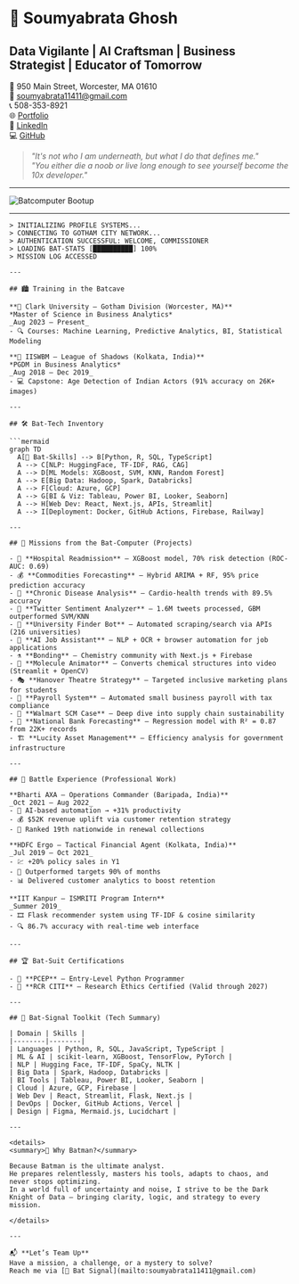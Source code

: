 # 🦇 Soumyabrata Ghosh  
## Data Vigilante | AI Craftsman | Business Strategist | Educator of Tomorrow

📍 950 Main Street, Worcester, MA 01610  
📧 [soumyabrata11411@gmail.com](mailto:soumyabrata11411@gmail.com)  
📞 508-353-8921  
🌐 [Portfolio](https://soghosh719.github.io/Soumya_Portfolio/#home)  
💼 [LinkedIn](https://www.linkedin.com/in/soumyabrata-ghosh-205673290/)  
💻 [GitHub](https://github.com/SoGhosh719)

> _"It's not who I am underneath, but what I do that defines me."_  
> _"You either die a noob or live long enough to see yourself become the 10x developer."_

---

![Batcomputer Bootup](https://i.imgur.com/Ezras4S.png)

---
```Batcomputer
> INITIALIZING PROFILE SYSTEMS...
> CONNECTING TO GOTHAM CITY NETWORK...
> AUTHENTICATION SUCCESSFUL: WELCOME, COMMISSIONER
> LOADING BAT-STATS [██████████] 100%
> MISSION LOG ACCESSED

---

## 🏙️ Training in the Batcave

**🦇 Clark University – Gotham Division (Worcester, MA)**  
*Master of Science in Business Analytics*  
_Aug 2023 – Present_  
- 🔍 Courses: Machine Learning, Predictive Analytics, BI, Statistical Modeling

**🦇 IISWBM – League of Shadows (Kolkata, India)**  
*PGDM in Business Analytics*  
_Aug 2018 – Dec 2019_  
- 💻 Capstone: Age Detection of Indian Actors (91% accuracy on 26K+ images)

---

## 🛠️ Bat-Tech Inventory

```mermaid
graph TD
  A[🦾 Bat-Skills] --> B[Python, R, SQL, TypeScript]
  A --> C[NLP: HuggingFace, TF-IDF, RAG, CAG]
  A --> D[ML Models: XGBoost, SVM, KNN, Random Forest]
  A --> E[Big Data: Hadoop, Spark, Databricks]
  A --> F[Cloud: Azure, GCP]
  A --> G[BI & Viz: Tableau, Power BI, Looker, Seaborn]
  A --> H[Web Dev: React, Next.js, APIs, Streamlit]
  A --> I[Deployment: Docker, GitHub Actions, Firebase, Railway]

---

## 🧪 Missions from the Bat-Computer (Projects)

- 🏥 **Hospital Readmission** – XGBoost model, 70% risk detection (ROC-AUC: 0.69)
- 💰 **Commodities Forecasting** – Hybrid ARIMA + RF, 95% price prediction accuracy
- 💓 **Chronic Disease Analysis** – Cardio-health trends with 89.5% accuracy
- 🧠 **Twitter Sentiment Analyzer** – 1.6M tweets processed, GBM outperformed SVM/KNN
- 🏫 **University Finder Bot** – Automated scraping/search via APIs (216 universities)
- 🦾 **AI Job Assistant** – NLP + OCR + browser automation for job applications
- ⚗️ **Bonding** – Chemistry community with Next.js + Firebase
- 🎥 **Molecule Animator** – Converts chemical structures into video (Streamlit + OpenCV)
- 🎭 **Hanover Theatre Strategy** – Targeted inclusive marketing plans for students
- 💼 **Payroll System** – Automated small business payroll with tax compliance
- 🚚 **Walmart SCM Case** – Deep dive into supply chain sustainability
- 🏦 **National Bank Forecasting** – Regression model with R² = 0.87 from 22K+ records
- 🏗️ **Lucity Asset Management** – Efficiency analysis for government infrastructure

---

## 🦇 Battle Experience (Professional Work)

**Bharti AXA – Operations Commander (Baripada, India)**  
_Oct 2021 – Aug 2022_  
- 🧠 AI-based automation → +31% productivity  
- 💰 $52K revenue uplift via customer retention strategy  
- 🏅 Ranked 19th nationwide in renewal collections  

**HDFC Ergo – Tactical Financial Agent (Kolkata, India)**  
_Jul 2019 – Oct 2021_  
- 💹 +20% policy sales in Y1  
- 🧾 Outperformed targets 90% of months  
- 📊 Delivered customer analytics to boost retention

**IIT Kanpur – ISMRITI Program Intern**  
_Summer 2019_  
- 🎞️ Flask recommender system using TF-IDF & cosine similarity  
- 🔍 86.7% accuracy with real-time web interface

---

## 🏆 Bat-Suit Certifications

- 🥷 **PCEP** – Entry-Level Python Programmer  
- 🧬 **RCR CITI** – Research Ethics Certified (Valid through 2027)

---

## 🧠 Bat-Signal Toolkit (Tech Summary)

| Domain | Skills |
|--------|--------|
| Languages | Python, R, SQL, JavaScript, TypeScript |
| ML & AI | scikit-learn, XGBoost, TensorFlow, PyTorch |
| NLP | Hugging Face, TF-IDF, SpaCy, NLTK |
| Big Data | Spark, Hadoop, Databricks |
| BI Tools | Tableau, Power BI, Looker, Seaborn |
| Cloud | Azure, GCP, Firebase |
| Web Dev | React, Streamlit, Flask, Next.js |
| DevOps | Docker, GitHub Actions, Vercel |
| Design | Figma, Mermaid.js, Lucidchart |

---

<details>
<summary>🦇 Why Batman?</summary>

Because Batman is the ultimate analyst.  
He prepares relentlessly, masters his tools, adapts to chaos, and never stops optimizing.  
In a world full of uncertainty and noise, I strive to be the Dark Knight of Data — bringing clarity, logic, and strategy to every mission.

</details>

---

📬 **Let’s Team Up**  
Have a mission, a challenge, or a mystery to solve?  
Reach me via [📧 Bat Signal](mailto:soumyabrata11411@gmail.com)
